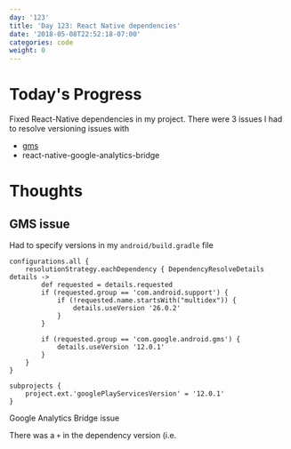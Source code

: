 ```yaml
---
day: '123'
title: 'Day 123: React Native dependencies'
date: '2018-05-08T22:52:18-07:00'
categories: code
weight: 0
---
```

# Today's Progress

Fixed React-Native dependencies in my project. There were 3 issues I had to resolve versioning issues with

* [gms](https://www.android.com/gms/)
* react-native-google-analytics-bridge

# Thoughts

## GMS issue

Had to specify versions in my `android/build.gradle` file

```
configurations.all {
    resolutionStrategy.eachDependency { DependencyResolveDetails details ->
        def requested = details.requested
        if (requested.group == 'com.android.support') {
            if (!requested.name.startsWith("multidex")) {
                details.useVersion '26.0.2'
            }
        }
        
        if (requested.group == 'com.google.android.gms') {
            details.useVersion '12.0.1'
        }
    }
}

subprojects {
    project.ext.'googlePlayServicesVersion' = '12.0.1'
}
```

Google Analytics Bridge issue

There was a `+` in the dependency version (i.e.
